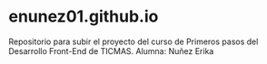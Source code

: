 # enunez01.github.io

Repositorio para subir el proyecto del curso de Primeros pasos del Desarrollo Front-End de TICMAS. Alumna: Nuñez Erika
